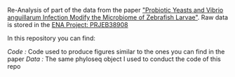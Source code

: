 Re-Analysis of part of the data from the paper ["Probiotic Yeasts and Vibrio anguillarum Infection Modify the Microbiome of Zebrafish Larvae"](https://www.frontiersin.org/articles/10.3389/fmicb.2021.647977/full). Raw data is stored in the [ENA Project: PRJEB38908](https://www.ebi.ac.uk/ena/browser/view/PRJEB38908?show=reads)

In this repository you can find:

*Code :* Code used to produce figures similar to the ones you can find in the paper
*Data :* The same phyloseq object I used to conduct the code of this repo		
 
